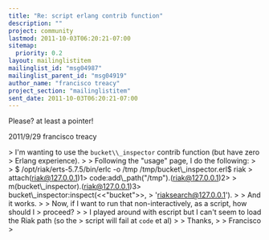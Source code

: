 ```yaml
---
title: "Re: script erlang contrib function"
description: ""
project: community
lastmod: 2011-10-03T06:20:21-07:00
sitemap:
  priority: 0.2
layout: mailinglistitem
mailinglist_id: "msg04987"
mailinglist_parent_id: "msg04919"
author_name: "francisco treacy"
project_section: "mailinglistitem"
sent_date: 2011-10-03T06:20:21-07:00
---
```



Please? at least a pointer!

2011/9/29 francisco treacy 

&gt; I'm wanting to use the `bucket\\_inspector` contrib function (but have zero
&gt; Erlang experience).
&gt;
&gt; Following the "usage" page, I do the following:
&gt;
&gt; $ /opt/riak/erts-5.7.5/bin/erlc -o /tmp /tmp/bucket\\_inspector.erl$ riak 
&gt; attach(riak@127.0.0.1)1&gt; code:add\\_path("/tmp").(riak@127.0.0.1)2&gt; 
&gt; m(bucket\\_inspector).(riak@127.0.0.1)3&gt; bucket\\_inspector:inspect(&lt;&lt;"bucket"&gt;&gt;, 
&gt; 'riaksearch@127.0.0.1').
&gt;
&gt; And it works.
&gt;
&gt; Now, if I want to run that non-interactively, as a script, how should I
&gt; proceed?
&gt;
&gt; I played around with escript but I can't seem to load the Riak path (so the
&gt; script will fail at `code` et al)
&gt;
&gt; Thanks,
&gt;
&gt; Francisco
&gt;
